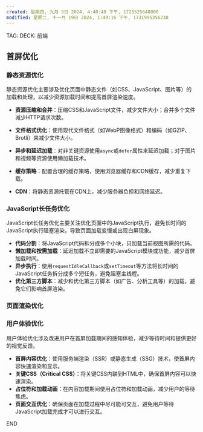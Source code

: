 ```yaml
---
created: 星期四, 九月 5日 2024, 4:40:48 下午, 1725525648000
modified: 星期二, 十一月 19日 2024, 1:49:16 下午, 1731995356238
---
```



TAG: 
DECK: 前端
## 首屏优化

### **静态资源优化**

静态资源优化主要涉及优化页面中静态文件（如CSS、JavaScript、图片等）的加载和处理，以减少资源加载时间和提高首屏渲染速度。
- **资源压缩和合并**：压缩CSS和JavaScript文件，减少文件大小；合并多个文件减少HTTP请求次数。
- **文件格式优化**：使用现代文件格式（如WebP图像格式）和编码（如GZIP、Brotli）来减少文件大小。
- **异步和延迟加载**：对非关键资源使用`async`或`defer`属性来延迟加载；对于图片和视频等资源使用懒加载技术。
	
- **缓存策略**：配置合理的缓存策略，使用浏览器缓存和CDN缓存，减少重复下载。
- **CDN**：将静态资源托管在CDN上，减少服务器负担和网络延迟。


### **JavaScript长任务优化**

JavaScript长任务优化主要关注优化页面中的JavaScript执行，避免长时间的JavaScript执行阻塞渲染，导致页面加载变慢或出现白屏现象。
- **代码分割**：将JavaScript代码拆分成多个小块，只加载当前视图所需的代码。
- **懒加载和按需加载**：延迟加载不立即需要的JavaScript模块或功能，减少首屏加载时间。
- **异步执行**：使用`requestIdleCallback`或`setTimeout`等方法将长时间的JavaScript任务拆分成多个短任务，避免阻塞主线程。
- **优化第三方脚本**：减少和优化第三方脚本（如广告、分析工具等）的加载，避免它们影响首屏渲染。

### **页面渲染优化**

### **用户体验优化**

用户体验优化涉及改进用户在首屏加载期间的感知体验，减少等待时间和提供更好的视觉反馈。
- **首屏内容优化**：使用服务端渲染（SSR）或静态生成（SSG）技术，使首屏内容快速渲染和显示。
- **关键CSS（Critical CSS）**：将关键CSS内联到HTML中，确保首屏内容可以快速渲染。
- **占位符和加载动画**：在内容加载期间使用占位符和加载动画，减少用户的等待焦虑。
- **页面交互优化**：确保页面在加载过程中尽可能可交互，避免用户等待JavaScript加载完成才可以进行交互。

END
<!--ID: 1726633667686-->

